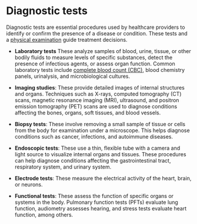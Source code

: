 <!--
source: gpt-3 + jph editing
tags: tests
-->

# Diagnostic tests

Diagnostic tests are essential procedures used by healthcare providers to identify or confirm the presence of a disease or condition. These tests and a [physical examination](../physical-examination/) guide treatment decisions.

* **Laboratory tests** These analyze samples of blood, urine, tissue, or other bodily fluids to measure levels of specific substances, detect the presence of infectious agents, or assess organ function. Common laboratory tests include [complete blood count (CBC)](../complete-blood-count/), blood chemistry panels, urinalysis, and microbiological cultures.

* **Imaging studies**: These provide detailed images of internal structures and organs. Techniques such as X-rays, computed tomography (CT) scans, magnetic resonance imaging (MRI), ultrasound, and positron emission tomography (PET) scans are used to diagnose conditions affecting the bones, organs, soft tissues, and blood vessels.

* **Biopsy tests**: These involve removing a small sample of tissue or cells from the body for examination under a microscope. This helps diagnose conditions such as cancer, infections, and autoimmune diseases.

* **Endoscopic tests**: These use a thin, flexible tube with a camera and light source to visualize internal organs and tissues. These procedures can help diagnose conditions affecting the gastrointestinal tract, respiratory system, and urinary system.

* **Electrode tests**: These measure the electrical activity of the heart, brain, or neurons.

* **Functional tests**: These assess the function of specific organs or systems in the body. Pulmonary function tests (PFTs) evaluate lung function, audiometry assesses hearing, and stress tests evaluate heart function, among others.
